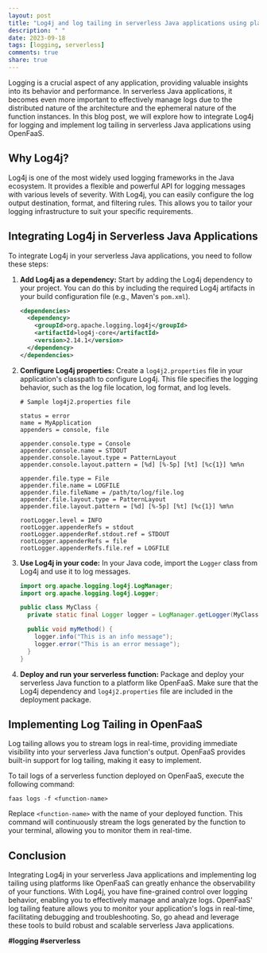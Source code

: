 ```yaml
---
layout: post
title: "Log4j and log tailing in serverless Java applications using platforms like OpenFaaS"
description: " "
date: 2023-09-18
tags: [logging, serverless]
comments: true
share: true
---
```


Logging is a crucial aspect of any application, providing valuable insights into its behavior and performance. In serverless Java applications, it becomes even more important to effectively manage logs due to the distributed nature of the architecture and the ephemeral nature of the function instances. In this blog post, we will explore how to integrate Log4j for logging and implement log tailing in serverless Java applications using OpenFaaS.

## Why Log4j?

Log4j is one of the most widely used logging frameworks in the Java ecosystem. It provides a flexible and powerful API for logging messages with various levels of severity. With Log4j, you can easily configure the log output destination, format, and filtering rules. This allows you to tailor your logging infrastructure to suit your specific requirements.

## Integrating Log4j in Serverless Java Applications

To integrate Log4j in your serverless Java applications, you need to follow these steps:

1. **Add Log4j as a dependency:** Start by adding the Log4j dependency to your project. You can do this by including the required Log4j artifacts in your build configuration file (e.g., Maven's `pom.xml`).

   ```xml
   <dependencies>
     <dependency>
       <groupId>org.apache.logging.log4j</groupId>
       <artifactId>log4j-core</artifactId>
       <version>2.14.1</version>
     </dependency>
   </dependencies>
   ```

2. **Configure Log4j properties:** Create a `log4j2.properties` file in your application's classpath to configure Log4j. This file specifies the logging behavior, such as the log file location, log format, and log levels.

   ```
   # Sample log4j2.properties file

   status = error
   name = MyApplication
   appenders = console, file

   appender.console.type = Console
   appender.console.name = STDOUT
   appender.console.layout.type = PatternLayout
   appender.console.layout.pattern = [%d] [%-5p] [%t] [%c{1}] %m%n

   appender.file.type = File
   appender.file.name = LOGFILE
   appender.file.fileName = /path/to/log/file.log
   appender.file.layout.type = PatternLayout
   appender.file.layout.pattern = [%d] [%-5p] [%t] [%c{1}] %m%n

   rootLogger.level = INFO
   rootLogger.appenderRefs = stdout
   rootLogger.appenderRef.stdout.ref = STDOUT
   rootLogger.appenderRefs = file
   rootLogger.appenderRefs.file.ref = LOGFILE
   ```

3. **Use Log4j in your code:** In your Java code, import the `Logger` class from Log4j and use it to log messages.

   ```java
   import org.apache.logging.log4j.LogManager;
   import org.apache.logging.log4j.Logger;

   public class MyClass {
     private static final Logger logger = LogManager.getLogger(MyClass.class);

     public void myMethod() {
       logger.info("This is an info message");
       logger.error("This is an error message");
     }
   }
   ```

4. **Deploy and run your serverless function:** Package and deploy your serverless Java function to a platform like OpenFaaS. Make sure that the Log4j dependency and `log4j2.properties` file are included in the deployment package.

## Implementing Log Tailing in OpenFaaS

Log tailing allows you to stream logs in real-time, providing immediate visibility into your serverless Java function's output. OpenFaaS provides built-in support for log tailing, making it easy to implement.

To tail logs of a serverless function deployed on OpenFaaS, execute the following command:

```
faas logs -f <function-name>
```

Replace `<function-name>` with the name of your deployed function. This command will continuously stream the logs generated by the function to your terminal, allowing you to monitor them in real-time.

## Conclusion

Integrating Log4j in your serverless Java applications and implementing log tailing using platforms like OpenFaaS can greatly enhance the observability of your functions. With Log4j, you have fine-grained control over logging behavior, enabling you to effectively manage and analyze logs. OpenFaaS' log tailing feature allows you to monitor your application's logs in real-time, facilitating debugging and troubleshooting. So, go ahead and leverage these tools to build robust and scalable serverless Java applications.

**#logging #serverless**